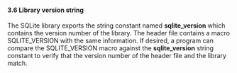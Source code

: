 #### 3\.6 Library version string


The SQLite library exports the string constant named
**sqlite\_version** which contains the version number of the
library. The header file contains a macro SQLITE\_VERSION
with the same information. If desired, a program can compare
the SQLITE\_VERSION macro against the **sqlite\_version**
string constant to verify that the version number of the
header file and the library match.


